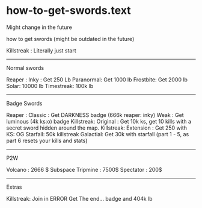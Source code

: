 # how-to-get-swords.text
Might change in the future


how to get swords
(might be outdated in the future)

Killstreak : Literally just start 

-------
Normal swords

Reaper : Inky : Get 250 Lb
Paranormal: Get 1000 lb
Frostbite: Get 2000 lb
Solar: 10000 lb
Timestreak: 100k lb

-------

Badge Swords

Reaper : Classic : Get DARKNESS badge (666k reaper: inky)
Weak : Get luminous (4k ks:o) badge
Killstreak: Original : Get 10k ks, get 10 kills with a secret sword hidden around the map.
Killstreak: Extension : Get 250 with KS: OG
Starfall: 50k killstreak
Galactial: Get 30k with starfall (part 1 - 5, as part 6 resets your kills and stats)

--------

P2W

Volcano : 2666 $
Subspace Tripmine : 7500$
Spectator : 200$

--------

Extras

Killstreak: Join in
ERROR Get The end... badge and 404k lb
